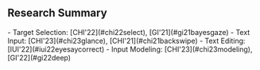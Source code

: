 <h2 id="personal">Research Summary</h2>
- Target Selection: [CHI'22](#chi22select), [GI'21](#gi21bayesgaze)
- Text Input: [CHI'23](#chi23glance), [CHI'21](#chi21backswipe)
- Text Editing: [IUI'22](#iui22eyesaycorrect)
- Input Modeling: [CHI'23](#chi23modeling), [GI'22](#gi22deep)
